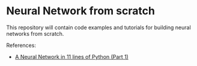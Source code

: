 # Neural Network from scratch

This repository will contain code examples and tutorials for building neural networks from scratch.

References:
- [A Neural Network in 11 lines of Python (Part 1)](http://iamtrask.github.io/2015/07/12/basic-python-network/)
